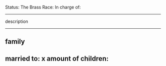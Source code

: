 Status: The Brass
Race: 
In charge of:

---

description

---

## family

married to:
x amount of children:
- 